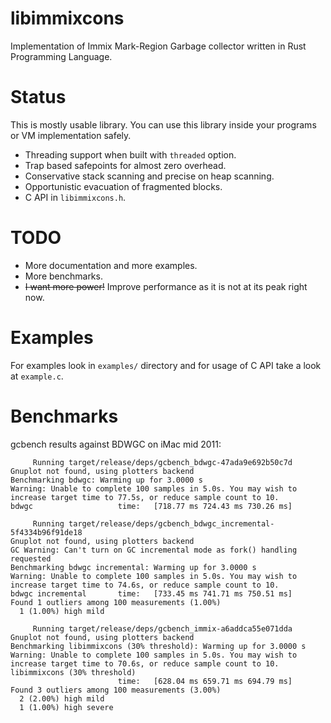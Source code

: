 # libimmixcons
Implementation of Immix Mark-Region Garbage collector written in Rust Programming Language.

# Status
This is mostly usable library. You can use this library inside your programs or VM implementation safely.

- Threading support when built with `threaded` option.
- Trap based safepoints for almost zero overhead.
- Conservative stack scanning and precise on heap scanning.
- Opportunistic evacuation of fragmented blocks.
- C API in `libimmixcons.h`. 

# TODO
- More documentation and more examples.
- More benchmarks.
- ~~I want more power!~~ Improve performance as it is not at its peak right now.


# Examples
For examples look in `examples/` directory and for usage of C API take a look at `example.c`.

# Benchmarks
gcbench results against BDWGC on iMac mid 2011:
```
     Running target/release/deps/gcbench_bdwgc-47ada9e692b50c7d
Gnuplot not found, using plotters backend
Benchmarking bdwgc: Warming up for 3.0000 s
Warning: Unable to complete 100 samples in 5.0s. You may wish to increase target time to 77.5s, or reduce sample count to 10.
bdwgc                   time:   [718.77 ms 724.43 ms 730.26 ms]                  

     Running target/release/deps/gcbench_bdwgc_incremental-5f4334b96f91de18
Gnuplot not found, using plotters backend
GC Warning: Can't turn on GC incremental mode as fork() handling requested
Benchmarking bdwgc incremental: Warming up for 3.0000 s
Warning: Unable to complete 100 samples in 5.0s. You may wish to increase target time to 74.6s, or reduce sample count to 10.
bdwgc incremental       time:   [733.45 ms 741.71 ms 750.51 ms]                              
Found 1 outliers among 100 measurements (1.00%)
  1 (1.00%) high mild

     Running target/release/deps/gcbench_immix-a6addca55e071dda
Gnuplot not found, using plotters backend
Benchmarking libimmixcons (30% threshold): Warming up for 3.0000 s
Warning: Unable to complete 100 samples in 5.0s. You may wish to increase target time to 70.6s, or reduce sample count to 10.
libimmixcons (30% threshold)                                                                            
                        time:   [628.04 ms 659.71 ms 694.79 ms]
Found 3 outliers among 100 measurements (3.00%)
  2 (2.00%) high mild
  1 (1.00%) high severe
```